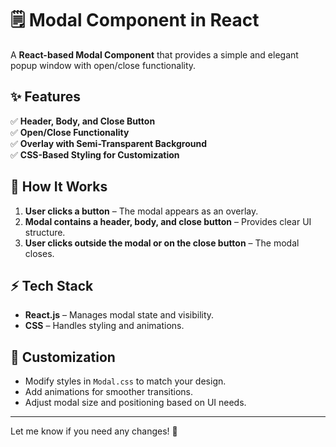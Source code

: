 # 🗒️ Modal Component in React

A **React-based Modal Component** that provides a simple and elegant popup window with open/close functionality.

## ✨ Features

✅ **Header, Body, and Close Button**  
✅ **Open/Close Functionality**  
✅ **Overlay with Semi-Transparent Background**  
✅ **CSS-Based Styling for Customization**

## 📂 How It Works

1. **User clicks a button** – The modal appears as an overlay.
2. **Modal contains a header, body, and close button** – Provides clear UI structure.
3. **User clicks outside the modal or on the close button** – The modal closes.

## ⚡ Tech Stack

- **React.js** – Manages modal state and visibility.
- **CSS** – Handles styling and animations.

## 🎨 Customization

- Modify styles in `Modal.css` to match your design.
- Add animations for smoother transitions.
- Adjust modal size and positioning based on UI needs.

---

Let me know if you need any changes! 🚀

